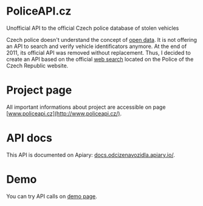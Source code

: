 PoliceAPI.cz
====================================================================
Unofficial API to the official Czech police database of stolen vehicles

Czech police doesn't understand the concept of [open data](http://en.wikipedia.org/wiki/Open_data#Open_data_in_government).
It is not offering an API to search and verify vehicle identificators anymore.
At the end of 2011, its official API was removed without replacement.
Thus, I decided to create an API based on the official [web search](http://aplikace.policie.cz/patrani-vozidla/default.aspx)
located on the Police of the Czech Republic website.

Project page
============
All important informations about project are accessible on page [www.policeapi.cz](http://www.policeapi.cz/).

API docs
========
This API is documented on Apiary: [docs.odcizenavozidla.apiary.io/](http://docs.odcizenavozidla.apiary.io/).

Demo
====
You can try API calls on [demo page](http://www.policeapi.cz/demo).